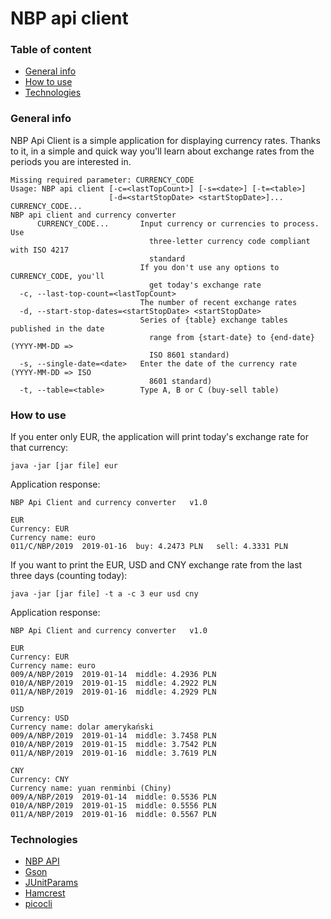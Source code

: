 # NBP api client

### Table of content
* [General info](#general-info)
* [How to use](#how-to-use)
* [Technologies](#technologies)

### General info
NBP Api Client is a simple application for displaying currency rates. 
Thanks to it, in a simple and quick way you'll learn about exchange rates from the periods you are 
interested in.
```concept
Missing required parameter: CURRENCY_CODE
Usage: NBP api client [-c=<lastTopCount>] [-s=<date>] [-t=<table>]
                      [-d=<startStopDate> <startStopDate>]... CURRENCY_CODE...
NBP api client and currency converter
      CURRENCY_CODE...       Input currency or currencies to process. Use
                               three-letter currency code compliant with ISO 4217
                               standard
                             If you don't use any options to CURRENCY_CODE, you'll
                               get today's exchange rate
  -c, --last-top-count=<lastTopCount>
                             The number of recent exchange rates
  -d, --start-stop-dates=<startStopDate> <startStopDate>
                             Series of {table} exchange tables published in the date
                               range from {start-date} to {end-date} (YYYY-MM-DD =>
                               ISO 8601 standard)
  -s, --single-date=<date>   Enter the date of the currency rate (YYYY-MM-DD => ISO
                               8601 standard)
  -t, --table=<table>        Type A, B or C (buy-sell table)
```

### How to use
If you enter only EUR, the application will print today's exchange rate for that currency:
```concept
java -jar [jar file] eur
```
Application response:
```concept
NBP Api Client and currency converter	v1.0

EUR
Currency: EUR
Currency name: euro
011/C/NBP/2019	2019-01-16	buy: 4.2473 PLN	  sell: 4.3331 PLN	 

```

If you want to print the EUR, USD and CNY exchange rate from the last three days (counting today):
```concept
java -jar [jar file] -t a -c 3 eur usd cny
```
Application response:
```concept
NBP Api Client and currency converter	v1.0

EUR
Currency: EUR
Currency name: euro
009/A/NBP/2019	2019-01-14	middle: 4.2936 PLN
010/A/NBP/2019	2019-01-15	middle: 4.2922 PLN
011/A/NBP/2019	2019-01-16	middle: 4.2929 PLN

USD
Currency: USD
Currency name: dolar amerykański
009/A/NBP/2019	2019-01-14	middle: 3.7458 PLN
010/A/NBP/2019	2019-01-15	middle: 3.7542 PLN
011/A/NBP/2019	2019-01-16	middle: 3.7619 PLN

CNY
Currency: CNY
Currency name: yuan renminbi (Chiny)
009/A/NBP/2019	2019-01-14	middle: 0.5536 PLN
010/A/NBP/2019	2019-01-15	middle: 0.5556 PLN
011/A/NBP/2019	2019-01-16	middle: 0.5567 PLN
```

### Technologies
* [NBP API](http://api.nbp.pl/)
* [Gson](https://github.com/google/gson)
* [JUnitParams](https://mvnrepository.com/artifact/pl.pragmatists/JUnitParams)
* [Hamcrest](https://mvnrepository.com/artifact/org.hamcrest/hamcrest-all)
* [picocli](https://github.com/remkop/picocli)